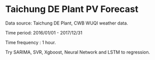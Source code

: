 # Taichung DE Plant PV Forecast  

Data source: Taichung DE Plant, CWB WUQI weather data.

Time period: 2016/01/01 - 2017/12/31

Time frequency : 1 hour.

Try SARIMA, SVR, Xgboost, Neural Network and LSTM to regression.

